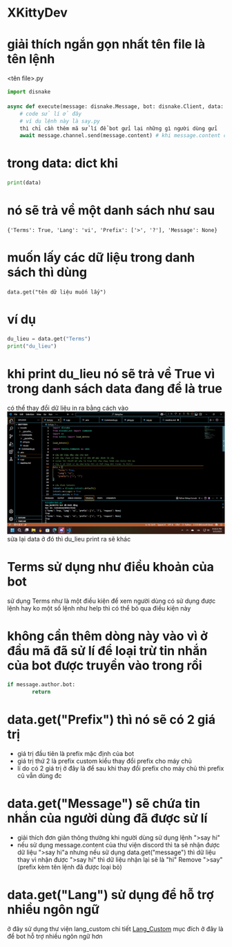 # XKittyDev
# giải thích ngắn gọn nhất tên file là tên lệnh

<tên file>.py

```python
import disnake

async def execute(message: disnake.Message, bot: disnake.Client, data: dict):
    # code sử lí ở đây
    # ví dụ lệnh này là say.py
    thì chỉ cần thêm mã sử lí để bot gửi lại những gì người dùng gửi
    await message.channel.send(message.content) # khi message.content chứa nội dung tin nhắn của người dùng
```
# trong data: dict khi 
```python
print(data)
```
# nó sẽ trả về một danh sách như sau
```{'Terms': True, 'Lang': 'vi', 'Prefix': ['>', '?'], 'Message': None}```

# muốn lấy các dữ liệu trong danh sách thì dùng # 

```data.get("tên dữ liệu muốn lấy")```
# ví dụ
```python
du_lieu = data.get("Terms")
print("du_lieu")
```
# khi print du_lieu nó sẽ trả về True vì trong danh sách data đang để là true
có thể thay đổi dữ liệu in ra bằng cách vào
![bot.py](https://github.com/GauCandy/XKittyDev/blob/main/ima2ge.png)
sửa lại data ở đó thì du_lieu print ra sẽ khác
# Terms sử dụng như điều khoản của bot
sử dụng Terms như là một điều kiện để xem người dùng có sử dụng được lệnh hay ko
một số lệnh như help thì có thể bỏ qua điều kiện này

# không cần thêm dòng này vào vì ở đầu mã đã sử lí để loại trừ tin nhắn của bot được truyền vào trong rồi
```python
if message.author.bot:
        return
```

# data.get("Prefix") thì nó sẽ có 2 giá trị
- giá trị đầu tiên là prefix mặc định của bot
- giá trị thứ 2 là prefix custom kiểu thay đổi prefix cho máy chủ
- lí do có 2 giá trị ở đây là để sau khi thay đổi prefix cho máy chủ thì prefix cũ vẫn dùng đc

# data.get("Message") sẽ chứa tin nhắn của người dùng đã được sử lí
- giải thích đơn giản thông thường khi người dùng sử dụng lệnh ">say hi"
- nếu sử dụng message.content của thư viện discord thì ta sẽ nhận được dữ liệu ">say hi"a
nhưng nếu sử dụng data.get("message") thì dữ liệu thay vì nhận được ">say hi"
thì dữ liệu nhận lại sẽ là "hi" Remove ">say"(prefix kèm tên lệnh đã được loại bỏ)

# data.get("Lang") sử dụng để hỗ trợ nhiều ngôn ngữ
ở đây sử dụng thư viện lang_custom
chi tiết [Lang_Custom](https://github.com/GauCandy/Lang_Custom)
mục đích ở đây là để bot hỗ trợ nhiều ngôn ngữ hơn

